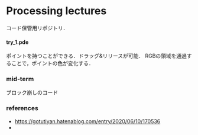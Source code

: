 # Processing lectures

コード保管用リポジトリ．

#### try_1.pde
ポイントを持つことができる．ドラッグ&リリースが可能．
RGBの領域を通過することで，ポイントの色が変化する．

### mid-term
ブロック崩しのコード

### references
- https://gotutiyan.hatenablog.com/entry/2020/06/10/170536
- 
